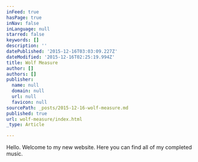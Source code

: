 ```yaml
---
inFeed: true
hasPage: true
inNav: false
inLanguage: null
starred: false
keywords: []
description: ''
datePublished: '2015-12-16T03:03:09.227Z'
dateModified: '2015-12-16T02:25:19.994Z'
title: Wolf Measure
author: []
authors: []
publisher:
  name: null
  domain: null
  url: null
  favicon: null
sourcePath: _posts/2015-12-16-wolf-measure.md
published: true
url: wolf-measure/index.html
_type: Article

---
```

Hello. Welcome to my new website. Here you can find all of my completed music.